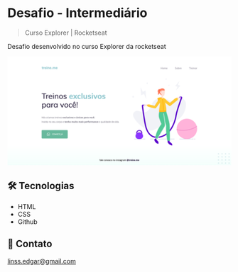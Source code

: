 # Desafio - Intermediário

> Curso Explorer | Rocketseat

Desafio desenvolvido no curso Explorer da rocketseat

![preview](./.github/preview.png)


## 🛠 Tecnologias

- HTML
- CSS
- Github

## 📩 Contato

linss.edgar@gmail.com